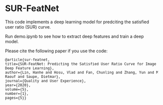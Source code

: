 # SUR-FeatNet

This code implements a deep learning model for predciting the satisfied user ratio (SUR) curve.

Run demo.ipynb to see how to extract deep features and train a deep model.

Please cite the following paper if you use the code:
<small>
<pre>
@article{sur-featnet,
title={SUR-FeatNet: Predicting the Satisfied User Ratio Curve for Image Compression with <br>Deep Feature Learning},
author={Lin, Hanhe and Hosu, Vlad and Fan, Chunling and Zhang, Yun and Mu, Yuchen and Hamzaoui, <br>Raouf and Saupe, Dietmar},
journal={Quality and User Experience},
year={2020},
volume={5},
number={1},
pages={5}}
</pre>
</small>
